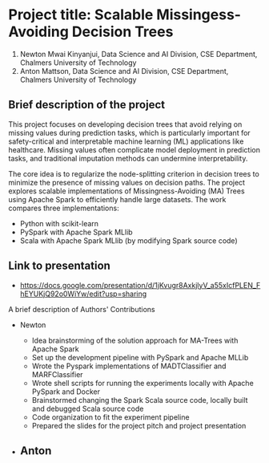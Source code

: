 # Project title: Scalable Missingess-Avoiding Decision Trees
 1. Newton Mwai Kinyanjui, Data Science and AI Division, CSE Department, Chalmers University of Technology
 2. Anton Mattson, Data Science and AI Division, CSE Department, Chalmers University of Technology
   
## Brief description of the project

This project focuses on developing decision trees that avoid relying on missing values during prediction tasks, which is particularly important for safety-critical and interpretable machine learning (ML) applications like healthcare. Missing values often complicate model deployment in prediction tasks, and traditional imputation methods can undermine interpretability.

The core idea is to regularize the node-splitting criterion in decision trees to minimize the presence of missing values on decision paths. The project explores scalable implementations of Missingness-Avoiding (MA) Trees using Apache Spark to efficiently handle large datasets. The work compares three implementations:
- Python with scikit-learn
- PySpark with Apache Spark MLlib
- Scala with Apache Spark MLlib (by modifying Spark source code)

## Link to presentation
 - https://docs.google.com/presentation/d/1jKvugr8AxkjlyV_a55xIcfPLEN_FhEYUKjQ92o0WiYw/edit?usp=sharing

A brief description of Authors' Contributions
 - Newton
   - Idea brainstorming of the solution approach for MA-Trees with Apache Spark
   - Set up the development pipeline with PySpark and Apache MLLib
   - Wrote the Pyspark implementations of MADTClassifier and MARFClassifier
   - Wrote shell scripts for running the experiments locally with Apache PySpark and Docker
   - Brainstormed changing the Spark Scala source code, locally built and debugged Scala source code
   - Code organization to fit the experiment pipeline
   - Prepared the slides for the project pitch and project presentation
    
- Anton
   - 

